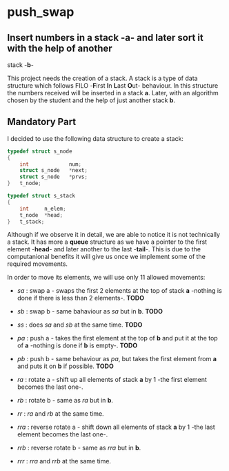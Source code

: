 # push\_swap
## Insert numbers in a stack -**a**- and later sort it with the help of another
stack -**b**-

This project needs the creation of a stack. A stack is a type of data
structure which follows  FILO -**F**irst **I**n **L**ast **O**ut- behaviour.
In this structure the numbers received will be inserted in a stack **a**.
Later, with an algorithm chosen by the student and the help of just another
stack **b**.

## Mandatory Part
I decided to use the following data structure to create a stack:

```c
typedef struct s_node
{
	int				num;
	struct s_node	*next;
	struct s_node	*prvs;
}	t_node;

typedef struct s_stack
{
	int		n_elem;
	t_node	*head;
}	t_stack;
```

Although if we observe it in detail, we are able to notice it is not technically
a stack. It has more a **queue** structure as we have a pointer to the first
element -**head**- and later another to the last -**tail**-. This is due to the
computanional benefits it will give us once we implement some of the required
movements. 

In order to move its elements, we will use only 11 allowed movements:

* *sa* : swap a - swaps the first 2 elements at the top of stack **a** -nothing
is done if there is less than 2 elements-.  **TODO**

* *sb* : swap b - same bahaviour as *sa* but in **b**. **TODO**

* *ss* : does *sa* and *sb* at the same time.  **TODO**

* *pa* : push a - takes the first element at the top of **b** and put it at the
top of **a** -nothing is done if **b** is empty-.  **TODO**

* *pb* : push b - same behaviour as *pa*, but takes the first element from **a**
and puts it on **b** if possible.  **TODO**

* *ra* : rotate a - shift up all elements of stack **a** by 1 -the first
element becomes the last one-.

* *rb* : rotate b - same as *ra* but in **b**.

* *rr* : *ra* and *rb* at the same time.

* *rra* : reverse rotate a - shift down all elements of stack **a** by 1 -the
last element becomes the last one-.

* *rrb* : reverse rotate b - same as *rra* but in **b**.

* *rrr* : *rra* and *rrb* at the same time.
